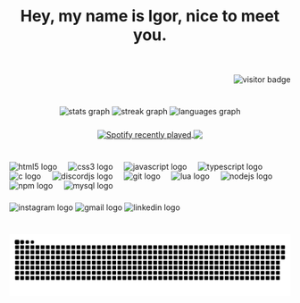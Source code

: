 <br clear="both">

<h1 align="center">Hey, my name is Igor, nice to meet you.</h1>

###

<br clear="both">

<div align="right">
  
  ![visitor badge](https://visitor-badge.laobi.icu/badge?page_id=${your.username}.${your.repo.id}&left_color=firebrick&right_color=goldenrod)
</div>

###

<br clear="both">

<div align="center">
  <img src="https://github-readme-stats.vercel.app/api?username=IgorHenriqueG&hide_title=false&hide_rank=false&show_icons=true&include_all_commits=true&count_private=true&disable_animations=false&theme=radical&locale=en&hide_border=true" height="135" alt="stats graph"  />
  <img src="https://streak-stats.demolab.com?user=IgorHenriqueG&locale=en&mode=daily&theme=radical&hide_border=true&border_radius=5" height="135" alt="streak graph"  />
  <img src="https://github-readme-stats.vercel.app/api/top-langs?username=IgorHenriqueG&locale=en&hide_title=false&layout=compact&card_width=320&langs_count=5&theme=radical&hide_border=true" height="135" alt="languages graph"  />
</div>

###

<div align="center">
  <a href="https://open.spotify.com/user/Saturn">
    <img align="center" src="https://spotify-recently-played-readme.vercel.app/api?user=315xpxxfxex7hr4s3tzzuyil4pze&count=3" alt="Spotify recently played"  />
  </a>
  <img align="center" height="200" src="https://camo.githubusercontent.com/a43a8fa34809a74a4da44ea631ec975aa767b099a4afba2115a5fca74cf0b95f/68747470733a2f2f692e70696e696d672e636f6d2f6f726967696e616c732f37642f64382f63612f37646438636132333732666230353036386137313932656361343064363535622e676966"  />

</div>

###

<br clear="both">

<div align="left">
  <img src="https://cdn.jsdelivr.net/gh/devicons/devicon/icons/html5/html5-original.svg" height="40" alt="html5 logo"  />
  <img width="12" />
  <img src="https://cdn.jsdelivr.net/gh/devicons/devicon/icons/css3/css3-original.svg" height="40" alt="css3 logo"  />
  <img width="12" />
  <img src="https://cdn.jsdelivr.net/gh/devicons/devicon/icons/javascript/javascript-original.svg" height="40" alt="javascript logo"  />
  <img width="12" />
  <img src="https://cdn.jsdelivr.net/gh/devicons/devicon/icons/typescript/typescript-original.svg" height="40" alt="typescript logo"  />
  <img width="12" />
  <img src="https://cdn.jsdelivr.net/gh/devicons/devicon/icons/c/c-original.svg" height="40" alt="c logo"  />
  <img width="12" />
  <img src="https://cdn.jsdelivr.net/gh/devicons/devicon/icons/discordjs/discordjs-original.svg" height="40" alt="discordjs logo"  />
  <img width="12" />
  <img src="https://cdn.jsdelivr.net/gh/devicons/devicon/icons/git/git-original.svg" height="40" alt="git logo"  />
  <img width="12" />
  <img src="https://cdn.jsdelivr.net/gh/devicons/devicon/icons/lua/lua-original.svg" height="40" alt="lua logo"  />
  <img width="12" />
  <img src="https://cdn.jsdelivr.net/gh/devicons/devicon/icons/nodejs/nodejs-original.svg" height="40" alt="nodejs logo"  />
  <img width="12" />
  <img src="https://cdn.jsdelivr.net/gh/devicons/devicon/icons/npm/npm-original-wordmark.svg" height="40" alt="npm logo"  />
  <img width="12" />
  <img src="https://cdn.jsdelivr.net/gh/devicons/devicon/icons/mysql/mysql-original.svg" height="40" alt="mysql logo"  />
</div>

###

<div align="left">
  <img src="https://img.shields.io/static/v1?message=Instagram&logo=instagram&label=&color=E4405F&logoColor=white&labelColor=&style=for-the-badge" height="35" alt="instagram logo"  />
  <img src="https://img.shields.io/static/v1?message=Gmail&logo=gmail&label=&color=D14836&logoColor=white&labelColor=&style=for-the-badge" height="35" alt="gmail logo"  />
  <img src="https://img.shields.io/static/v1?message=LinkedIn&logo=linkedin&label=&color=0077B5&logoColor=white&labelColor=&style=for-the-badge" height="35" alt="linkedin logo"  />
</div>

###


###

<br clear="both">

<img align="center" alt="snake eating my contributions" src="https://raw.githubusercontent.com/IgorHenriqueG/IgorHenriqueG/output/github-contribution-grid-snake-dark.svg">

###
